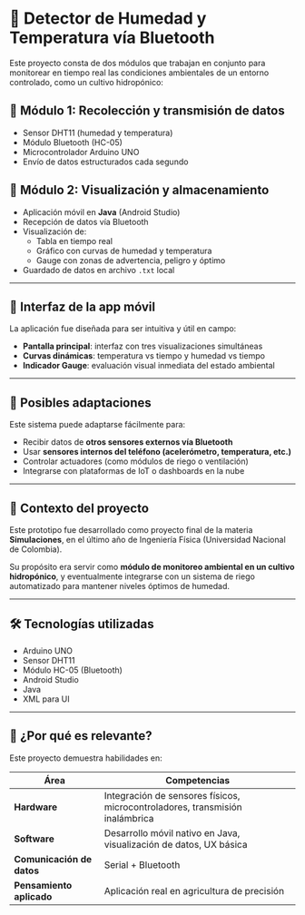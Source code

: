 
# 🚀 Detector de Humedad y Temperatura vía Bluetooth

Este proyecto consta de dos módulos que trabajan en conjunto para monitorear en tiempo real las condiciones ambientales de un entorno controlado, como un cultivo hidropónico:

## 📡 Módulo 1: Recolección y transmisión de datos

- Sensor DHT11 (humedad y temperatura)
- Módulo Bluetooth (HC-05)
- Microcontrolador Arduino UNO
- Envío de datos estructurados cada segundo

## 📱 Módulo 2: Visualización y almacenamiento

- Aplicación móvil en **Java** (Android Studio)
- Recepción de datos vía Bluetooth
- Visualización de:
  - Tabla en tiempo real
  - Gráfico con curvas de humedad y temperatura
  - Gauge con zonas de advertencia, peligro y óptimo
- Guardado de datos en archivo `.txt` local

---

## 📲 Interfaz de la app móvil

La aplicación fue diseñada para ser intuitiva y útil en campo:

- **Pantalla principal**: interfaz con tres visualizaciones simultáneas
- **Curvas dinámicas**: temperatura vs tiempo y humedad vs tiempo
- **Indicador Gauge**: evaluación visual inmediata del estado ambiental

---

## 🔄 Posibles adaptaciones

Este sistema puede adaptarse fácilmente para:

- Recibir datos de **otros sensores externos vía Bluetooth**
- Usar **sensores internos del teléfono (acelerómetro, temperatura, etc.)**
- Controlar actuadores (como módulos de riego o ventilación)
- Integrarse con plataformas de IoT o dashboards en la nube

---

## 🧪 Contexto del proyecto

Este prototipo fue desarrollado como proyecto final de la materia **Simulaciones**, en el último año de Ingeniería Física (Universidad Nacional de Colombia).

Su propósito era servir como **módulo de monitoreo ambiental en un cultivo hidropónico**, y eventualmente integrarse con un sistema de riego automatizado para mantener niveles óptimos de humedad.

---

## 🛠️ Tecnologías utilizadas

- Arduino UNO
- Sensor DHT11
- Módulo HC-05 (Bluetooth)
- Android Studio
- Java
- XML para UI

---

## 📌 ¿Por qué es relevante?

Este proyecto demuestra habilidades en:

| Área                  | Competencias                                                                 |
|-----------------------|------------------------------------------------------------------------------|
| **Hardware**          | Integración de sensores físicos, microcontroladores, transmisión inalámbrica |
| **Software**          | Desarrollo móvil nativo en Java, visualización de datos, UX básica           |
| **Comunicación de datos** | Serial + Bluetooth                                                       |
| **Pensamiento aplicado**  | Aplicación real en agricultura de precisión                            |